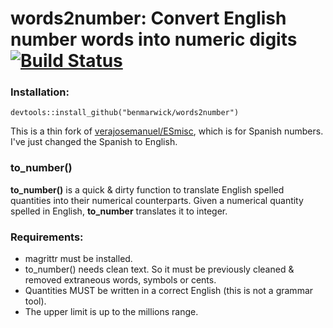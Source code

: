 

# words2number: Convert English number words into numeric digits [![Build Status](https://travis-ci.org/benmarwick/words2number.svg?branch=master)](https://travis-ci.org/benmarwick/words2number)

### Installation: ###

 ```
devtools::install_github("benmarwick/words2number")
```

This is a thin fork of [verajosemanuel/ESmisc](https://github.com/verajosemanuel/ESmisc), which is for Spanish numbers. I've just changed the Spanish to English. 

### to_number() ###

**to_number()** is a quick & dirty function to translate English spelled quantities into their numerical counterparts.
Given a numerical quantity spelled in English, **to_number** translates it to integer.

### Requirements: 
- magrittr must be installed.
- to_number() needs clean text. So it must be previously cleaned & removed extraneous words, symbols or cents. 
- Quantities MUST be written in a correct English (this is not a grammar tool).
- The upper limit is up to the millions range. 





